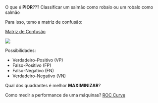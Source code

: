 O que é **PIOR**??? Classificar um salmão como robalo ou um robalo como salmão

 Para isso, temo a matriz de confusão:

 [Matriz de Confusão](https://en.wikipedia.org/wiki/Confusion_matrix)

 ![](https://www.researchgate.net/profile/Stanley_Oliveira2/publication/262626130/figure/fig1/AS:670712750669827@1536921789285/FIGURA-4-Matriz-de-confusao-de-dimensao-2-x-2-2-x-2-Confusion-matrix.png)

 Possibilidades:
 * Verdadeiro-Positivo (VP)
 * Falso-Positivo (FP)
 * Falso-Negativo (FN)
 * Verdadeiro-Negativo (VN)

 Qual dos quadrantes é melhor **MAXIMINIZAR**?

 Como medir a performance de uma máquinas?
 [ROC Curve](https://en.wikipedia.org/wiki/Receiver_operating_characteristic)